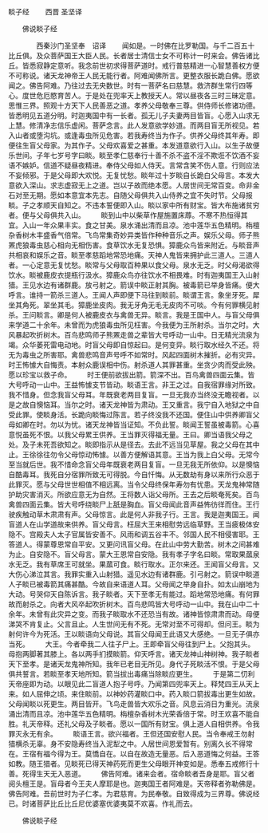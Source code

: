   睒子经
　　西晋 圣坚译




　　佛说睒子经

　　　　西秦沙门圣坚奉　诏译
　　闻如是。一时佛在比罗勒国。与千二百五十比丘俱。及众菩萨国王大臣人民。长者居士清信士女不可称计一时来会。佛告诸比丘。皆悉寂静定意听。我念前世初求得菩萨道时。戒行普慈精进一心智慧善权方便不可称说。诸天龙神帝王人民无能行者。阿难闻佛所言。更整衣服长跪白佛。愿欲闻之。佛告阿难。乃往过去无央数世。时有一菩萨名曰慈慧。救济群生常行四等心。度世危厄愍育苦人。于是处在兜率天上教授天人。常以昼夜各三时三昧定意。思惟三界。照观十方天下人民善恶之道。孝养父母敬奉三尊。供侍师长修诸功德。皆悉明见五道分明。时迦夷国中有一长者。孤无儿子夫妻两目皆盲。心愿入山求无上慧。修清净志信乐虚闲。菩萨念言。此人发意欲学妙道。而两目盲无所视见。若入山者或堕沟坑。或逢毒虫所见危害。若我寿终当为作子。供养父母终其年寿。即便往生盲父母家。为其作子。父母欢喜爱之甚重。本发道意欲行入山。以生子故便乐世间。子年七岁号字曰睒。睒至孝仁慈奉行十善不杀不盗不淫不欺诳不饮酒不妄语不嫉妒。信道不疑昼夜精进。奉侍父母如人侍天。言常含笑不伤人意。行则应法不妄倾邪。于是父母即大欢悦。无复忧愁。睒年过十岁睒自长跪白父母言。本发大意欲入深山。求志虚寂无上之道。岂以子故而绝本愿。人居世间无常百变。命非金石对至无期。愿如本意宜本先志。自随父母俱共入山侍养之宜不失时节。父母报睒。子之孝顺天自知之。不违本誓便即入山。睒以家中所有财宝。皆大布施诸贫穷者。便与父母俱共入山。
　　睒到山中以柴草作屋施置床蓐。不寒不热恒得其宜。入山一年众果丰实。食之甘美。泉水涌出清而且凉。池中莲华五色精明。栴檀杂香树木丰盛香气倍常。飞鸟常集奇妙异类皆作种种音乐之声。娱乐父母。师子熊罴虎狼毒虫慈心相向无相伤害。食草饮水无复恐惧。獐鹿众鸟皆来附近。与睒音声共相哀和娱乐之音。睒至孝慈蹈地常恐地痛。天神人鬼皆来拥护此三道人。三道人者。一心定意无复忧愁。睒常与父母取百种果以食父母。泉水无乏。时父母渴欲得饮水。睒被鹿皮衣提瓶行汲水。獐鹿众鸟亦往饮水不相畏难。时有迦夷国王入山射猎。王见水边有诸群鹿。放弓射之。箭误中睒正射其胸。被毒箭已举身皆痛。便大呼言。谁持一箭杀三道人。王闻人声即便下马往到睒前。睒谓王言。象坐牙死。犀坐其角死。翠坐其毛。獐鹿坐皮肉。我无牙角无毛无皮肉不可啖。今有何罪横见射杀。王问睒言。卿是何人被鹿皮衣与禽兽无异。睒言。我是王国中人。与盲父母俱来学道二十余年。未曾而为虎狼毒虫所见枉害。今我便为王所射杀。当尔之时。大风暴起吹折树木。百鸟悲鸣师子熊罴走兽之辈皆大号呼动一山中。日无精光流泉为竭。众华萎死雷电动地。时盲父母即自惊起曰。是何变异。睒行取水经久不还。将无为毒虫之所害耶。禽兽悲鸣音声号呼不如常时。风起四面树木摧折。必有灾异。时王怖懅大自悔责。本射众鹿误相中伤。射杀道人其罪甚重。坐贪少肉而受此殃。愿以珍宝以救子命。
　　时王便前欲拔出箭。箭深不出。百鸟禽兽四面云集。皆大号呼动一山中。王益怖懅支节皆动。睒语王言。非王之过。自我宿罪缘对所致。我不惜身。但念我盲父母耳。年既衰老两目复盲。一旦无我亦当终没无瞻视者。以是之故自懊恼耳。当尔之时。诸天龙神皆为肃动。王又重言。我宁自入地狱之中自受此罪。使睒身活。长跪向睒悔过陈言。若子终没我不还国。便住山中供养卿盲父母如卿在时。勿以为忧。诸天龙神皆当证知。不负此誓。睒闻王誓虽被毒箭。心喜意悦虽死不恨。以我父母累王供养。王当罪灭得福无量。王曰。卿当语我父母之处。及子未死吾欲知之。睒即指示从是径去。去此不远当见草屋。我之父母在其中止。王徐徐往勿令父母惊动怖懅。以善方便解语其意。王当为我上白父母。无常今至当就后世。我不惜命念盲父母年既衰老两目复盲。一旦无我无所依仰。以是懊恼自酷毒耳。我死自分宿罪所致无可得脱。今自忏悔。从无数劫有身以来所行众恶于此罪灭。愿与父母世世相值不相远离。当令父母终保年寿勿有忧患。天龙鬼神常随护助灾害消灭。所欲应意无为自然。王将数人诣父母所。王去之后睒奄死矣。百鸟禽兽四面云集。皆大号呼绕睒尸上舐是胸血。盲父母闻此音声益怖彷徉而住。王行驶疾触动草木肃肃有声。父母惊言。此是何人非我子行。王言。我是迦夷国王。闻盲道人在山学道故来供养。盲父母言。枉屈大王来相慰劳远临草野。王当疲极体安隐不。宫殿夫人太子官属皆安善不。风雨和调五谷丰不。邻国人民不相侵害耶。王答道人。得蒙尊恩常自平安。又更问讯盲父母。在此山中劳大勤苦。树木之间甚难为止。自安隐不。盲父母言。蒙大王恩常自安隐。我有孝子字名曰睒。常取果蓏泉水无乏。我有草席王可就坐。果蓏可食。睒行取水。正尔来还。王闻盲父母言。又大伤心涕泣其言。我罪实重入山射猎。遥见水边有诸群鹿。引弓射之。箭误中睒道人子睒已被毒箭其痛甚酷。今故自来语道人耳。父母闻之举身自扑。如太山崩地为大动。号哭仰天自陈诉言。我子睒者。天下至孝无有能过。蹈地常恐地痛。有何罪故而射杀之。向者大风卒起吹折树木。百鸟悲鸣皆大号呼动一山中。我在山中二十余年。未曾有此灾异之变。而我子睒取水不还恐当有故。诸神皆惊肃肃而动。母便涕哭不肯复止。父言且止。人生世间无有不死。无常对至不可得却。但问王。睒为射何许今为死活。王以睒语向父母说。其盲父母闻王此语又大感绝。一旦无子俱亦当死。
　　大王。今者牵我二人往子尸上。王即牵盲父母往到尸上。父抱其头。母抱两脚著其膝上。各以两手扪摸睒箭。仰天呼言。诸天龙神山神树神。我子睒者天下至孝。是诸天龙鬼神所知。我年已老目无所见。身代子死睒活不恨。于是父母俱共誓言。若睒至孝天地所知。箭当拔出毒痛当除睒应更生。
　　于是第二忉利天帝座即为动。以眼见此二盲道人抱子号呼。乃闻第四兜率天上。释梵四王从天上来。如人屈伸之顷。来住睒前。以神妙药灌睒口中。药入睒口箭拔毒出更生如故。父母闻睒以死更生。两目皆开。飞鸟走兽皆大欢乐之音。风息云消日为重光。流泉涌出清而且凉。池中莲华五色精明。栴檀杂香树木光荣香倍于常。时王欢喜不能自胜。礼天帝释。还礼父母及子睒者。愿以一国所有财宝。俱上道人自相供养。令我罪灭永无有余。
　　睒语王言。欲兴福者。王但还国安慰人民。当令奉戒王勿射猎横杀无辜。身不安隐寿终当入泥犁之中。人居世间恩爱暂有。别离久长不得常在。王宿有福今得为王。莫憍自在。以自在故造无量恶。后入恶道悔之何益。王答如教。随王猎者。见睒死已得天神药死而更生父母眼开神变如是。悉奉五戒修行十善。死得生天无入恶道。
　　佛告阿难。诸来会者。宿命睒者吾身是耶。盲父者阅头檀王是。盲母者今王夫人摩耶是也。迦夷国王者阿难是。天帝释者弥勒佛是。佛告阿难。吾前世时为子仁孝。为君慈育。为民奉敬。自致得成为三界尊。佛说经已。时诸菩萨比丘比丘尼优婆塞优婆夷莫不欢喜。作礼而去。

　　佛说睒子经


